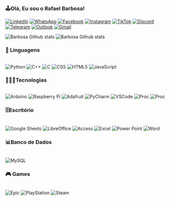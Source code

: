 
### 🕹️Olá, Eu sou o Rafael Barbosa!

[![LinkedIn](https://img.shields.io/badge/LinkedIn-0077B5?style=for-the-badge&logo=linkedin&logoColor=white)](https://www.linkedin.com/in/rafael-b-3aa393129/)
[![WhatsApp](https://img.shields.io/badge/WhatsApp-25D366?style=for-the-badge&logo=whatsapp&logoColor=white)](https://api.whatsapp.com/send?phone=5511960576140)
[![Facebook](https://img.shields.io/badge/Facebook-1877F2?style=for-the-badge&logo=facebook&logoColor=white)](https://www.facebook.com/rafael.barbosa.357)
[![Instagram](https://img.shields.io/badge/Instagram-E4405F?style=for-the-badge&logo=instagram&logoColor=white)](https://www.instagram.com/labort.solucoes/)
[![TikTok](https://img.shields.io/badge/TikTok-000000?style=for-the-badge&logo=tiktok&logoColor=white)]()
[![Discord](https://img.shields.io/badge/Discord-7289DA?style=for-the-badge&logo=discord&logoColor=white)]()
[![Telegram](https://img.shields.io/badge/Telegram-2CA5E0?style=for-the-badge&logo=telegram&logoColor=white)]()
[![Outlook](https://img.shields.io/badge/Microsoft_Outlook-0078D4?style=for-the-badge&logo=microsoft-outlook&logoColor=white)](rafael_barbosa2@hotmail.com)
[![Gmail](https://img.shields.io/badge/Gmail-D14836?style=for-the-badge&logo=gmail&logoColor=white)](rafa.barbosa0015@gmail.com)

![Barbosa Github stats](https://github-readme-stats.vercel.app/api?username=Rafabs&show_icons=true&theme=dracula) ![Barbosa Github stats](https://github-readme-stats.vercel.app/api/top-langs/?username=Rafabs&show_icons=true&theme=dracula)

### 🚀 Linguagens
<div style="display: inline_block"><br/>
  <img align-"center" alt="Python" src="https://img.shields.io/badge/Python-3776AB?style=for-the-badge&logo=python&logoColor=white" />    
  <img align-"center" alt="C++" src="https://img.shields.io/badge/C%2B%2B-00599C?style=for-the-badge&logo=c%2B%2B&logoColor=white" />
  <img align-"center" alt="C" src="https://img.shields.io/badge/C-00599C?style=for-the-badge&logo=c&logoColor=white" />
  <img align-"center" alt="CSS" src="https://img.shields.io/badge/CSS3-1572B6?style=for-the-badge&logo=css3&logoColor=white" />
  <img align-"center" alt="HTML5" src="https://img.shields.io/badge/HTML5-E34F26?style=for-the-badge&logo=html5&logoColor=white" /> 
  <img align-"center" alt="JavaScript" src="https://img.shields.io/badge/JavaScript-323330?style=for-the-badge&logo=javascript&logoColor=F7DF1E" />   
</div>

### 👨🏻‍💻Tecnologias
<div style="display: inline_block"><br/>
  <img align-"center" alt="Arduino" src="https://img.shields.io/badge/Arduino-00979D?style=for-the-badge&logo=Arduino&logoColor=white" />    
  <img align-"center" alt="Raspberry Pi" src="https://img.shields.io/badge/Raspberry%20Pi-A22846?style=for-the-badge&logo=Raspberry%20Pi&logoColor=white" />
  <img align-"center" alt="Adafruit" src="https://img.shields.io/badge/adafruit-000000?style=for-the-badge&logo=adafruit&logoColor=white" />
  <img align-"center" alt="PyCharm" src="https://img.shields.io/badge/PyCharm-000000.svg?&style=for-the-badge&logo=PyCharm&logoColor=white" />
  <img align-"center" alt="VSCode" src="https://img.shields.io/badge/Visual_Studio_Code-0078D4?style=for-the-badge&logo=visual%20studio%20code&logoColor=white" /> 
  <img align-"center" alt="Proc" src="https://img.shields.io/badge/Intel-Core_i7-0071C5?style=for-the-badge&logo=intel&logoColor=white" />
  <img align-"center" alt="Proc" src="https://img.shields.io/badge/NVIDIA-RTX3050-76B900?style=for-the-badge&logo=nvidia&logoColor=white" />
</div>

### 🗄️Escritório
<div style="display: inline_block"><br/>
  <img align-"center" alt="Google Sheets" src="https://img.shields.io/badge/Google%20Sheets-34A853?style=for-the-badge&logo=google-sheets&logoColor=white" />    
  <img align-"center" alt="LibreOffice" src="https://img.shields.io/badge/LibreOffice-18A303?style=for-the-badge&logo=LibreOffice&logoColor=white" />
  <img align-"center" alt="Access" src="https://img.shields.io/badge/Microsoft_Access-A4373A?style=for-the-badge&logo=microsoft-access&logoColor=white" />
  <img align-"center" alt="Excel" src="https://img.shields.io/badge/Microsoft_Excel-217346?style=for-the-badge&logo=microsoft-excel&logoColor=white" />
  <img align-"center" alt="Power Point" src="https://img.shields.io/badge/Microsoft_PowerPoint-B7472A?style=for-the-badge&logo=microsoft-powerpoint&logoColor=white" />
  <img align-"center" alt="Word" src="https://img.shields.io/badge/Microsoft_Word-2B579A?style=for-the-badge&logo=microsoft-word&logoColor=white" /> 
</div>

### 📊Banco de Dados
<div style="display: inline_block"><br/>
  <img align-"center" alt="MySQL" src="https://img.shields.io/badge/MySQL-005C84?style=for-the-badge&logo=mysql&logoColor=white" />    
  </div>

### 🎮 Games
<div style="display: inline_block"><br/>
  <img align-"center" alt="Epic" src="https://img.shields.io/badge/Epic%20Games-313131?style=for-the-badge&logo=Epic%20Games&logoColor=white" />    
  <img align-"center" alt="PlayStation" src="https://img.shields.io/badge/PlayStation-003791?style=for-the-badge&logo=playstation&logoColor=white" />
  <img align-"center" alt="Steam" src="https://img.shields.io/badge/Steam-000000?style=for-the-badge&logo=steam&logoColor=white" />
</div>
